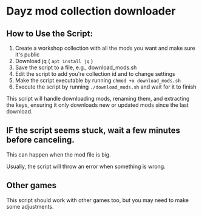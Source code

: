 # Dayz mod collection downloader
## How to Use the Script:

1. Create a workshop collection with all the mods you want and make sure it's public
2. Download jq ( ```apt install jq``` )
3. Save the script to a file, e.g., download_mods.sh
4. Edit the script to add you're collection id and to change settings
5. Make the script executable by running ```chmod +x download_mods.sh```
6. Execute the script by running ```./download_mods.sh``` and wait for it to finish

This script will handle downloading mods, renaming them, and extracting the keys, ensuring it only downloads new or updated mods since the last download. 

## IF the script seems stuck, wait a few minutes before canceling.
This can happen when the mod file is big.

Usually, the script will throw an error when something is wrong.

## Other games
This script should work with other games too, but you may need to make some adjustments.
